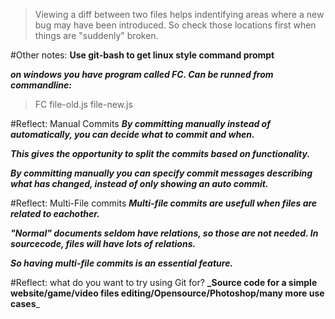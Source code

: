>Viewing a diff between two files helps indentifying areas where a new bug may
>have been introduced. So check those locations first when things are "suddenly"
>broken.

#Other notes:
**Use git-bash to get linux style command prompt**

**_on windows you have program called FC. Can be runned from commandline:_**
>	FC file-old.js file-new.js

#Reflect: Manual Commits
**_By committing manually instead of automatically, you can decide what to commit and when._**

**_This gives the opportunity to split the commits based on functionality._**

**_By committing manually you can specify commit messages describing what has changed, instead of only showing an auto commit._**

#Reflect: Multi-File commits
**_Multi-file commits are usefull when files are related to eachother._**

**_"Normal" documents seldom have relations, so those are not needed. In sourcecode, files will have lots of relations._**

**_So having multi-file commits is an essential feature._**


#Reflect: what do you want to try using Git for?
**_Source code for a simple website/game/video files editing/Opensource/Photoshop/many more use cases**_
